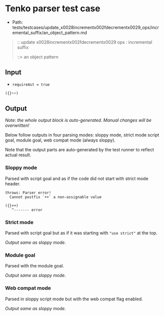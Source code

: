 # Tenko parser test case

- Path: tests/testcases/update_x0028incrementx002fdecrementx0029_ops/incremental_suffix/an_object_pattern.md

> :: update x0028incrementx002fdecrementx0029 ops : incremental suffix
>
> ::> an object pattern

## Input

- `requireAst = true`

`````js
({}++)
`````

## Output

_Note: the whole output block is auto-generated. Manual changes will be overwritten!_

Below follow outputs in four parsing modes: sloppy mode, strict mode script goal, module goal, web compat mode (always sloppy).

Note that the output parts are auto-generated by the test runner to reflect actual result.

### Sloppy mode

Parsed with script goal and as if the code did not start with strict mode header.

`````
throws: Parser error!
  Cannot postfix `++` a non-assignable value

({}++)
   ^------- error
`````

### Strict mode

Parsed with script goal but as if it was starting with `"use strict"` at the top.

_Output same as sloppy mode._

### Module goal

Parsed with the module goal.

_Output same as sloppy mode._

### Web compat mode

Parsed in sloppy script mode but with the web compat flag enabled.

_Output same as sloppy mode._
